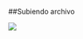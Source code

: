 ##Subiendo archivo

<img src="https://app.genmymodel.com/api/projects/_KP0dgBqrEe2TQ77rRj9fOQ/diagrams/_KP0dgxqrEe2TQ77rRj9fOQ/jpeg">

